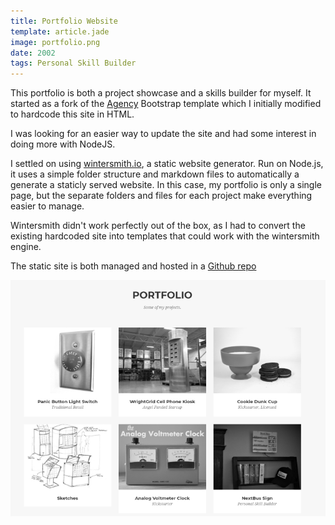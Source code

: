```yaml
---
title: Portfolio Website
template: article.jade
image: portfolio.png
date: 2002
tags: Personal Skill Builder
---
```

This portfolio is both a project showcase and a skills builder for myself. It started as a fork of the [Agency](https://startbootstrap.com/template-overviews/agency/) Bootstrap template which I initially modified to hardcode this site in HTML.  

I was looking for an easier way to update the site and had some interest in doing more with NodeJS.  

I settled on using [wintersmith.io](http://wintersmith.io/), a static website generator. Run on Node.js, it uses a simple folder structure and markdown files to automatically a generate a staticly served website. In this case, my portfolio is only a single page, but the separate folders and files for each project make everything easier to manage.  

Wintersmith didn't work perfectly out of the box, as I had to convert the existing hardcoded site into templates that could work with the wintersmith engine.

The static site is both managed and hosted in a [Github repo](https://github.com/awkwardengineer/Portfolio)

![portfolio](portfolio.png)
